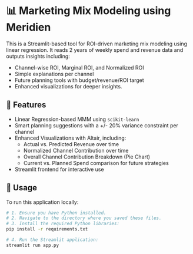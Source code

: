 # 📊 Marketing Mix Modeling using Meridien

This is a Streamlit-based tool for ROI-driven marketing mix modeling using linear regression. It reads 2 years of weekly spend and revenue data and outputs insights including:

- Channel-wise ROI, Marginal ROI, and Normalized ROI
- Simple explanations per channel
- Future planning tools with budget/revenue/ROI target
- Enhanced visualizations for deeper insights.

## 🧠 Features
- Linear Regression-based MMM using `scikit-learn`
- Smart planning suggestions with a +/- 20% variance constraint per channel
- Enhanced Visualizations with Altair, including:
    - Actual vs. Predicted Revenue over time
    - Normalized Channel Contribution over time
    - Overall Channel Contribution Breakdown (Pie Chart)
    - Current vs. Planned Spend comparison for future strategies
- Streamlit frontend for interactive use

## 🚀 Usage

To run this application locally:

```bash
# 1. Ensure you have Python installed.
# 2. Navigate to the directory where you saved these files.
# 3. Install the required Python libraries:
pip install -r requirements.txt

# 4. Run the Streamlit application:
streamlit run app.py
